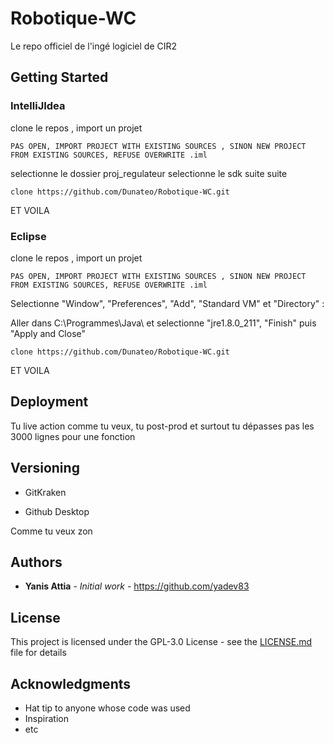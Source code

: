 # Robotique-WC
Le repo officiel de l'ingé logiciel de CIR2

## Getting Started

### IntelliJIdea

clone le repos , 
import un projet
```
PAS OPEN, IMPORT PROJECT WITH EXISTING SOURCES , SINON NEW PROJECT FROM EXISTING SOURCES, REFUSE OVERWRITE .iml
```

selectionne le dossier proj_regulateur
selectionne le sdk
suite suite

```
clone https://github.com/Dunateo/Robotique-WC.git
```
ET VOILA

### Eclipse

clone le repos , 
import un projet
```
PAS OPEN, IMPORT PROJECT WITH EXISTING SOURCES , SINON NEW PROJECT FROM EXISTING SOURCES, REFUSE OVERWRITE .iml
```
Selectionne "Window", "Preferences", "Add", "Standard VM" et "Directory" :

Aller dans C:\Programmes\Java\ et selectionne "jre1.8.0_211", "Finish" puis "Apply and Close"

```
clone https://github.com/Dunateo/Robotique-WC.git
```
ET VOILA

## Deployment

Tu live action comme tu veux, tu post-prod et surtout tu dépasses pas les 3000 lignes pour une fonction 

## Versioning

* GitKraken

* Github Desktop

Comme tu veux zon

## Authors

* **Yanis Attia** - *Initial work* - https://github.com/yadev83

## License

This project is licensed under the GPL-3.0 License - see the [LICENSE.md](LICENSE.md) file for details

## Acknowledgments

* Hat tip to anyone whose code was used
* Inspiration
* etc
